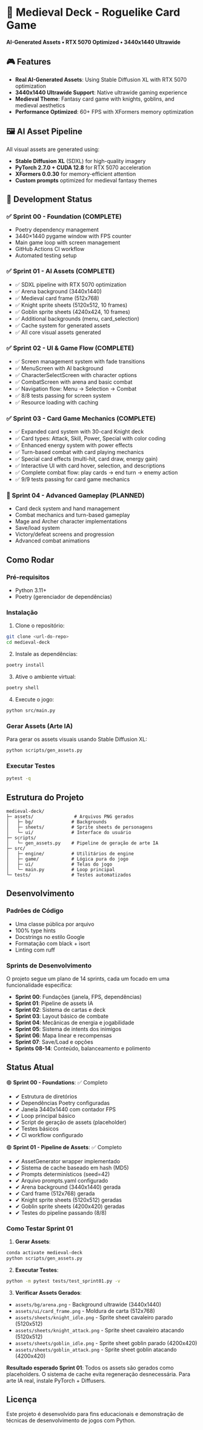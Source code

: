 # 🏰 Medieval Deck - Roguelike Card Game

**AI-Generated Assets • RTX 5070 Optimized • 3440x1440 Ultrawide**

## 🎮 Features

- **Real AI-Generated Assets**: Using Stable Diffusion XL with RTX 5070 optimization
- **3440x1440 Ultrawide Support**: Native ultrawide gaming experience
- **Medieval Theme**: Fantasy card game with knights, goblins, and medieval aesthetics
- **Performance Optimized**: 60+ FPS with XFormers memory optimization

## 🖼️ AI Asset Pipeline

All visual assets are generated using:
- **Stable Diffusion XL** (SDXL) for high-quality imagery
- **PyTorch 2.7.0 + CUDA 12.8** for RTX 5070 acceleration
- **XFormers 0.0.30** for memory-efficient attention
- **Custom prompts** optimized for medieval fantasy themes

## 🚀 Development Status

### ✅ Sprint 00 - Foundation (COMPLETE)
- Poetry dependency management
- 3440×1440 pygame window with FPS counter
- Main game loop with screen management
- GitHub Actions CI workflow
- Automated testing setup

### ✅ Sprint 01 - AI Assets (COMPLETE)
- ✅ SDXL pipeline with RTX 5070 optimization
- ✅ Arena background (3440x1440)
- ✅ Medieval card frame (512x768)
- ✅ Knight sprite sheets (5120x512, 10 frames)
- ✅ Goblin sprite sheets (4240x424, 10 frames)
- ✅ Additional backgrounds (menu, card_selection)
- ✅ Cache system for generated assets
- ✅ All core visual assets generated

### ✅ Sprint 02 - UI & Game Flow (COMPLETE)
- ✅ Screen management system with fade transitions
- ✅ MenuScreen with AI background
- ✅ CharacterSelectScreen with character options
- ✅ CombatScreen with arena and basic combat
- ✅ Navigation flow: Menu → Selection → Combat
- ✅ 8/8 tests passing for screen system
- ✅ Resource loading with caching

### ✅ Sprint 03 - Card Game Mechanics (COMPLETE)
- ✅ Expanded card system with 30-card Knight deck
- ✅ Card types: Attack, Skill, Power, Special with color coding
- ✅ Enhanced energy system with power effects
- ✅ Turn-based combat with card playing mechanics
- ✅ Special card effects (multi-hit, card draw, energy gain)
- ✅ Interactive UI with card hover, selection, and descriptions
- ✅ Complete combat flow: play cards → end turn → enemy action
- ✅ 9/9 tests passing for card game mechanics

### 🔄 Sprint 04 - Advanced Gameplay (PLANNED)
- Card deck system and hand management
- Combat mechanics and turn-based gameplay
- Mage and Archer character implementations
- Save/load system
- Victory/defeat screens and progression
- Advanced combat animations

## Como Rodar

### Pré-requisitos

- Python 3.11+
- Poetry (gerenciador de dependências)

### Instalação

1. Clone o repositório:
```bash
git clone <url-do-repo>
cd medieval-deck
```

2. Instale as dependências:
```bash
poetry install
```

3. Ative o ambiente virtual:
```bash
poetry shell
```

4. Execute o jogo:
```bash
python src/main.py
```

### Gerar Assets (Arte IA)

Para gerar os assets visuais usando Stable Diffusion XL:

```bash
python scripts/gen_assets.py
```

### Executar Testes

```bash
pytest -q
```

## Estrutura do Projeto

```
medieval-deck/
├─ assets/               # Arquivos PNG gerados
│   ├─ bg/              # Backgrounds
│   ├─ sheets/          # Sprite sheets de personagens  
│   └─ ui/              # Interface do usuário
├─ scripts/
│   └─ gen_assets.py    # Pipeline de geração de arte IA
├─ src/
│   ├─ engine/          # Utilitários de engine
│   ├─ game/            # Lógica pura do jogo
│   ├─ ui/              # Telas do jogo
│   └─ main.py          # Loop principal
└─ tests/               # Testes automatizados
```

## Desenvolvimento

### Padrões de Código

- Uma classe pública por arquivo
- 100% type hints
- Docstrings no estilo Google
- Formatação com black + isort
- Linting com ruff

### Sprints de Desenvolvimento

O projeto segue um plano de 14 sprints, cada um focado em uma funcionalidade específica:

- **Sprint 00**: Fundações (janela, FPS, dependências)
- **Sprint 01**: Pipeline de assets IA
- **Sprint 02**: Sistema de cartas e deck
- **Sprint 03**: Layout básico de combate
- **Sprint 04**: Mecânicas de energia e jogabilidade
- **Sprint 05**: Sistema de intents dos inimigos
- **Sprint 06**: Mapa linear e recompensas
- **Sprint 07**: Save/Load e opções
- **Sprints 08-14**: Conteúdo, balanceamento e polimento

## Status Atual

🟢 **Sprint 00 - Foundations**: ✅ Completo
- ✔ Estrutura de diretórios
- ✔ Dependências Poetry configuradas  
- ✔ Janela 3440x1440 com contador FPS
- ✔ Loop principal básico
- ✔ Script de geração de assets (placeholder)
- ✔ Testes básicos
- ✔ CI workflow configurado

🟢 **Sprint 01 - Pipeline de Assets**: ✅ Completo
- ✔ AssetGenerator wrapper implementado
- ✔ Sistema de cache baseado em hash (MD5)
- ✔ Prompts determinísticos (seed=42)
- ✔ Arquivo prompts.yaml configurado
- ✔ Arena background (3440x1440) gerada
- ✔ Card frame (512x768) gerada
- ✔ Knight sprite sheets (5120x512) geradas
- ✔ Goblin sprite sheets (4200x420) geradas
- ✔ Testes do pipeline passando (8/8)

### Como Testar Sprint 01

1. **Gerar Assets**:
```bash
conda activate medieval-deck
python scripts/gen_assets.py
```

2. **Executar Testes**:
```bash
python -m pytest tests/test_sprint01.py -v
```

3. **Verificar Assets Gerados**:
- `assets/bg/arena.png` - Background ultrawide (3440x1440)
- `assets/ui/card_frame.png` - Moldura de carta (512x768)
- `assets/sheets/knight_idle.png` - Sprite sheet cavaleiro parado (5120x512)
- `assets/sheets/knight_attack.png` - Sprite sheet cavaleiro atacando (5120x512)
- `assets/sheets/goblin_idle.png` - Sprite sheet goblin parado (4200x420)
- `assets/sheets/goblin_attack.png` - Sprite sheet goblin atacando (4200x420)

**Resultado esperado Sprint 01**: Todos os assets são gerados como placeholders. O sistema de cache evita regeneração desnecessária. Para arte IA real, instale PyTorch + Diffusers.

## Licença

Este projeto é desenvolvido para fins educacionais e demonstração de técnicas de desenvolvimento de jogos com Python.

